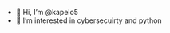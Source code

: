 - 👋 Hi, I’m @kapelo5
- 👀 I’m interested in cybersecuirty and python

<!---
kapelo5/kapelo5 is a ✨ special ✨ repository because its `README.md` (this file) appears on your GitHub profile.
You can click the Preview link to take a look at your changes.
--->

